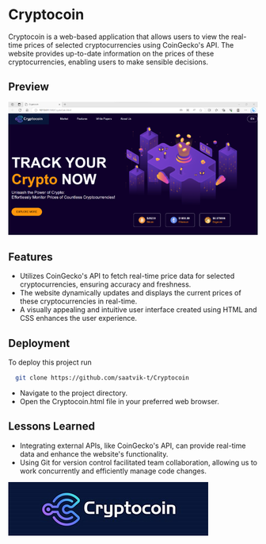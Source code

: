 
# Cryptocoin

Cryptocoin is a web-based application that allows users to view the real-time prices of selected cryptocurrencies using CoinGecko's API. The website provides up-to-date information on the prices of these cryptocurrencies, enabling users to make sensible decisions.



## Preview

![Preview](https://github.com/saatvik-t/Cryptocoin/blob/master/Website_Preview.png)


## Features

- Utilizes CoinGecko's API to fetch real-time price data for selected cryptocurrencies, ensuring accuracy and freshness.
- The website dynamically updates and displays the current prices of these cryptocurrencies in real-time.
- A visually appealing and intuitive user interface created using HTML and CSS enhances the user experience.


## Deployment

To deploy this project run

```bash
  git clone https://github.com/saatvik-t/Cryptocoin
```
- Navigate to the project directory.
- Open the Cryptocoin.html file in your preferred web browser.

## Lessons Learned

- Integrating external APIs, like CoinGecko's API, can provide real-time data and enhance the website's functionality.
- Using Git for version control facilitated team collaboration, allowing us to work concurrently and efficiently manage code changes.


![Logo](https://github.com/saatvik-t/Cryptocoin/blob/master/Images/logo.jpg)

